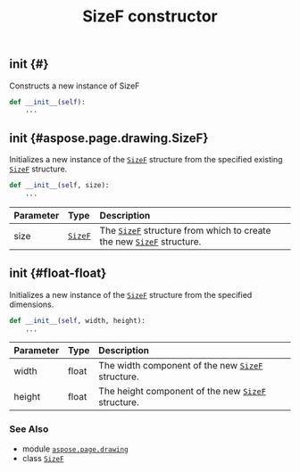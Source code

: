 ﻿---
title: SizeF constructor
second_title: Aspose.Page for Python via .NET API References
description: 
type: docs
weight: 10
url: /python-net/aspose.page.drawing/sizef/__init__/
is_root: false
---

## __init__ {#}

Constructs a new instance of SizeF



```python
def __init__(self):
    ...
```




## __init__ {#aspose.page.drawing.SizeF}

Initializes a new instance of the [`SizeF`](/page/python-net/aspose.page.drawing/sizef) structure from the specified existing [`SizeF`](/page/python-net/aspose.page.drawing/sizef) structure.



```python
def __init__(self, size):
    ...
```


| Parameter | Type | Description |
| :- | :- | :- |
| size | [`SizeF`](/page/python-net/aspose.page.drawing/sizef) | The [`SizeF`](/page/python-net/aspose.page.drawing/sizef) structure from which to create the new [`SizeF`](/page/python-net/aspose.page.drawing/sizef) structure. |


## __init__ {#float-float}

Initializes a new instance of the [`SizeF`](/page/python-net/aspose.page.drawing/sizef) structure from the specified dimensions.



```python
def __init__(self, width, height):
    ...
```


| Parameter | Type | Description |
| :- | :- | :- |
| width | float | The width component of the new [`SizeF`](/page/python-net/aspose.page.drawing/sizef) structure. |
| height | float | The height component of the new [`SizeF`](/page/python-net/aspose.page.drawing/sizef) structure. |



### See Also
* module [`aspose.page.drawing`](../../)
* class [`SizeF`](/page/python-net/aspose.page.drawing/sizef)
